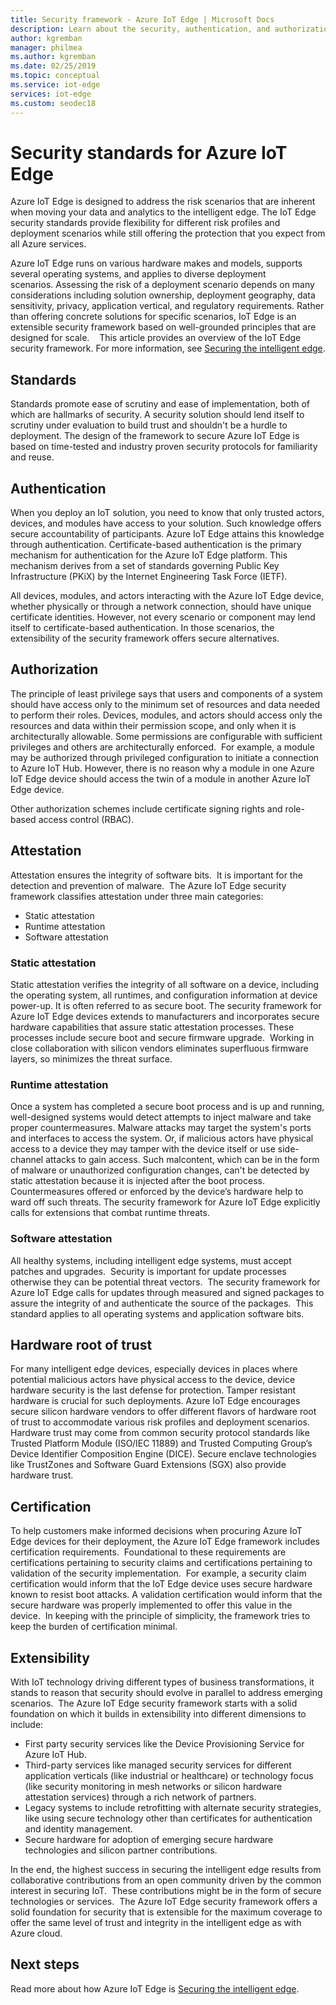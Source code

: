 ```yaml
---
title: Security framework - Azure IoT Edge | Microsoft Docs 
description: Learn about the security, authentication, and authorization standards that were used to develop Azure IoT Edge and should be considered as you design your solution
author: kgremban
manager: philmea
ms.author: kgremban
ms.date: 02/25/2019
ms.topic: conceptual
ms.service: iot-edge
services: iot-edge
ms.custom: seodec18
---
```


# Security standards for Azure IoT Edge

Azure IoT Edge is designed to address the risk scenarios that are inherent when moving your data and analytics to the intelligent edge. The IoT Edge security standards provide flexibility for different risk profiles and deployment scenarios while still offering the protection that you expect from all Azure services. 

Azure IoT Edge runs on various hardware makes and models, supports several operating systems, and applies to diverse deployment scenarios. Assessing the risk of a deployment scenario depends on many considerations including solution ownership, deployment geography, data sensitivity, privacy, application vertical, and regulatory requirements. Rather than offering concrete solutions for specific scenarios, IoT Edge is an extensible security framework based on well-grounded principles that are designed for scale. 
 
This article provides an overview of the IoT Edge security framework. For more information, see [Securing the intelligent edge](https://azure.microsoft.com/blog/securing-the-intelligent-edge/).

## Standards

Standards promote ease of scrutiny and ease of implementation, both of which are hallmarks of security. A security solution should lend itself to scrutiny under evaluation to build trust and shouldn't be a hurdle to deployment. The design of the framework to secure Azure IoT Edge is based on time-tested and industry proven security protocols for familiarity and reuse. 

## Authentication

When you deploy an IoT solution, you need to know that only trusted actors, devices, and modules have access to your solution. Such knowledge offers secure accountability of participants. Azure IoT Edge attains this knowledge through authentication. Certificate-based authentication is the primary mechanism for authentication for the Azure IoT Edge platform. This mechanism derives from a set of standards governing Public Key Infrastructure (PKiX) by the Internet Engineering Task Force (IETF).     

All devices, modules, and actors interacting with the Azure IoT Edge device, whether physically or through a network connection, should have unique certificate identities. However, not every scenario or component may lend itself to certificate-based authentication. In those scenarios, the extensibility of the security framework offers secure alternatives. 

## Authorization

The principle of least privilege says that users and components of a system should have access only to the minimum set of resources and data needed to perform their roles. Devices, modules, and actors should access only the resources and data within their permission scope, and only when it is architecturally allowable. Some permissions are configurable with sufficient privileges and others are architecturally enforced.  For example, a module may be authorized through privileged configuration to initiate a connection to Azure IoT Hub. However, there is no reason why a module in one Azure IoT Edge device should access the twin of a module in another Azure IoT Edge device.

Other authorization schemes include certificate signing rights and role-based access control (RBAC). 

## Attestation

Attestation ensures the integrity of software bits.  It is important for the detection and prevention of malware.  The Azure IoT Edge security framework classifies attestation under three main categories:

* Static attestation
* Runtime attestation
* Software attestation

### Static attestation

Static attestation verifies the integrity of all software on a device, including the operating system, all runtimes, and configuration information at device power-up. It is often referred to as secure boot. The security framework for Azure IoT Edge devices extends to manufacturers and incorporates secure hardware capabilities that assure static attestation processes. These processes include secure boot and secure firmware upgrade.  Working in close collaboration with silicon vendors eliminates superfluous firmware layers, so minimizes the threat surface. 

### Runtime attestation

Once a system has completed a secure boot process and is up and running, well-designed systems would detect attempts to inject malware and take proper countermeasures. Malware attacks may target the system's ports and interfaces to access the system. Or, if malicious actors have physical access to a device they may tamper with the device itself or use side-channel attacks to gain access. Such malcontent, which can be in the form of malware or unauthorized configuration changes, can't be detected by static attestation because it is injected after the boot process. Countermeasures offered or enforced by the device’s hardware help to ward off such threats.  The security framework for Azure IoT Edge explicitly calls for extensions that combat runtime threats.  

### Software attestation

All healthy systems, including intelligent edge systems, must accept patches and upgrades.  Security is important for update processes otherwise they can be potential threat vectors.  The security framework for Azure IoT Edge calls for updates through measured and signed packages to assure the integrity of and authenticate the source of the packages.  This standard applies to all operating systems and application software bits. 

## Hardware root of trust

For many intelligent edge devices, especially devices in places where potential malicious actors have physical access to the device, device hardware security is the last defense for protection. Tamper resistant hardware is crucial for such deployments. Azure IoT Edge encourages secure silicon hardware vendors to offer different flavors of hardware root of trust to accommodate various risk profiles and deployment scenarios. Hardware trust may come from common security protocol standards like Trusted Platform Module (ISO/IEC 11889) and Trusted Computing Group’s Device Identifier Composition Engine (DICE). Secure enclave technologies like TrustZones and Software Guard Extensions (SGX) also provide hardware trust. 

## Certification

To help customers make informed decisions when procuring Azure IoT Edge devices for their deployment, the Azure IoT Edge framework includes certification requirements.  Foundational to these requirements are certifications pertaining to security claims and certifications pertaining to validation of the security implementation.  For example, a security claim certification would inform that the IoT Edge device uses secure hardware known to resist boot attacks. A validation certification would inform that the secure hardware was properly implemented to offer this value in the device.  In keeping with the principle of simplicity, the framework tries to keep the burden of certification minimal.   

## Extensibility

With IoT technology driving different types of business transformations, it stands to reason that security should evolve in parallel to address emerging scenarios.  The Azure IoT Edge security framework starts with a solid foundation on which it builds in extensibility into different dimensions to include: 

* First party security services like the Device Provisioning Service for Azure IoT Hub.
* Third-party services like managed security services for different application verticals (like industrial or healthcare) or technology focus (like security monitoring in mesh networks or silicon hardware attestation services) through a rich network of partners.
* Legacy systems to include retrofitting with alternate security strategies, like using secure technology other than certificates for authentication and identity management.
* Secure hardware for adoption of emerging secure hardware technologies and silicon partner contributions.

In the end, the highest success in securing the intelligent edge results from collaborative contributions from an open community driven by the common interest in securing IoT.  These contributions might be in the form of secure technologies or services.  The Azure IoT Edge security framework offers a solid foundation for security that is extensible for the maximum coverage to offer the same level of trust and integrity in the intelligent edge as with Azure cloud.  

## Next steps

Read more about how Azure IoT Edge is [Securing the intelligent edge](https://azure.microsoft.com/blog/securing-the-intelligent-edge/).
